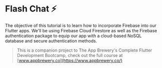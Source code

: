 # Flash Chat ⚡️

The objective of this tutorial is to learn how to incorporate Firebase into our Flutter apps. We'll be using Firebase Cloud Firestore as well as the Firebase authentication package to equip our app with a cloud-based NoSQL database and secure authentication methods. 


>This is a companion project to The App Brewery's Complete Flutter Development Bootcamp, check out the full course at [www.appbrewery.co](https://www.appbrewery.co/)
